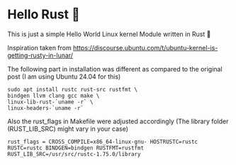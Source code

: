 # Hello Rust 🦀

This is just a simple Hello World Linux kernel Module written in Rust 🦀<br>

Inspiration taken from https://discourse.ubuntu.com/t/ubuntu-kernel-is-getting-rusty-in-lunar/<br> 

The following part in installation was different as compared to the original post (I am using Ubuntu 24.04 for this)

```
sudo apt install rustc rust-src rustfmt \
bindgen llvm clang gcc make \   
linux-lib-rust-`uname -r` \
linux-headers-`uname -r`
```

Also the rust_flags in Makefile were adjusted accordingly (The library folder (RUST_LIB_SRC) might vary in your case)
 ```
 rust_flags = CROSS_COMPILE=x86_64-linux-gnu- HOSTRUSTC=rustc RUSTC=rustc BINDGEN=bindgen RUSTFMT=rustfmt RUST_LIB_SRC=/usr/src/rustc-1.75.0/library
 ```